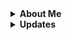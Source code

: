 <details>
  <summary><b>About Me</b></summary>
  Hello, I Love Newfies!
</details>

<details>
  <summary><b>Updates</b></summary>
  <br>
  <details>
    <summary><b>May 10, 2024</b></summary>
    
  - Exported all repos from G-xming, GsArchives, and the other orgs.
  - Deleted G-xming, GsArchives
  - Created a new Organization [Scryptiks](https://github.com/Scryptiks)
  - Plan to make another Organization for Utilities/Tools (which majority will be website tools and generators)
  </details>
  <br>
  <details>
    <summary><b>May 6, 2024</b></summary>
    
  - Recovered G-xming Org.
  </details>
</details>
